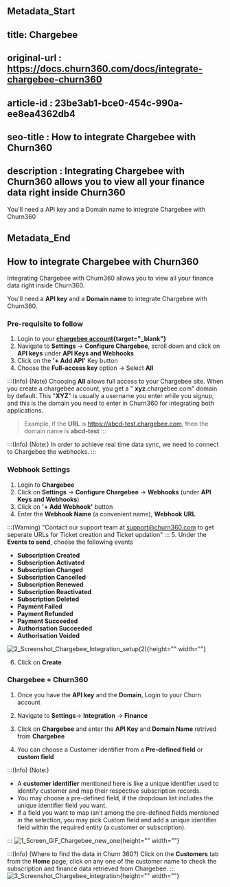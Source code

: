 ## Metadata_Start
## title: Chargebee
## original-url : https://docs.churn360.com/docs/integrate-chargebee-churn360
## article-id : 23be3ab1-bce0-454c-990a-ee8ea4362db4
## seo-title : How to integrate Chargebee with Churn360
## description : Integrating Chargebee with Churn360 allows you to view all your finance data right inside Churn360

You'll need a API key and a Domain name to integrate Chargebee with Churn360
## Metadata_End
## How to integrate Chargebee with Churn360
Integrating Chargebee with Churn360 allows you to view all your finance data right inside Churn360.

You'll need a **API key** and a **Domain name** to integrate Chargebee with Churn360.

### **Pre-requisite to follow**
1. Login to your **[chargebee account](https://app.chargebee.com/login){target="_blank"}**
1. Navigate to **Settings** → **Configure Chargebee**, scroll down and click on **API keys** under **API Keys and Webhooks**
2. Click on the **'+ Add API'** Key button
3. Choose the **Full-access key** option → Select **All** 

:::(Info) (Note)
Choosing **All** allows full access to your Chargebee site. When you create a chargebee account, you get a " **xyz**.chargebee.com" domain by default. This "**XYZ**" is usually a username  you enter while you signup, and this is the domain you need to enter in Churn360 for integrating both applications.

> Example,  if the **URL** is  https://abcd-test.chargebee.com, then the domain name is  **abcd-test**
:::

:::(Info) (Note:)
In order to achieve real time data sync, we need to connect to Chargebee the webhooks.
:::

### Webhook Settings 

1.	Login to **Chargebee**
2.	Click on **Settings** → **Configure Chargebee** → **Webhooks** (under **API Keys and Webhooks**)
3.	Click on **'+ Add Webhook'** button
4.	Enter the **Webhook Name** (a convenient name), **Webhook URL** 

:::(Warning) 
"Contact our support team at support@churn360.com to get seperate URLs for Ticket creation and Ticket updation"
:::
5.	Under the **Events to send**, choose the following events

*    **Subscription Created**
*	**Subscription Activated**
*	**Subscription Changed**
*	**Subscription Cancelled**
*	**Subscription Renewed**
*	**Subscription Reactivated**
*	**Subscription Deleted**
*	**Payment Failed**
*	**Payment Refunded**
*	**Payment Succeeded**
*	**Authorisation Succeeded**
*	**Authorisation Voided**

![2_Screenshot_Chargebee_Integration_setup\(2\)](https://cdn.document360.io/b618a27d-7a6e-4dfb-84d1-30d3ef656644/Images/Documentation/2_Screenshot_Chargebee_Integration_setup%282%29.png){height="" width=""}


6.	Click on **Create**

### Chargebee + Churn360
1.	Once you have the **API key** and the **Domain**, Login to your Churn account

2. Navigate to **Settings**→ **Integration** → **Finance**
3. Click on **Chargebee** and enter the **API Key** and **Domain Name** retrived from **Chargebee**

4. You can choose  a Customer identifier from a **Pre-defined field** or **custom field**

:::(Info) (Note:)
* A **customer identifier** mentioned here is like a unique identifier used to identify customer and map their respective subscription records.
* You may choose a pre-defined field, if the dropdown list includes the unique identifier field you want.
* If a field you want to map isn't among the pre-defined fields mentioned in the selection, you may pick Custom field and add a unique identifier field within the required entity (a customer or subscription).

:::
![1_Screen_GIF_Chargebee_new_one](https://cdn.document360.io/b618a27d-7a6e-4dfb-84d1-30d3ef656644/Images/Documentation/1_Screen_GIF_Chargebee_new_one.gif){height="" width=""}

:::(Info) (Where to find the data in Churn 360?)
Click on the **Customers** tab from the **Home** page; click on any one of the customer name to check the subscription and finance data retrieved from Chargebee.
:::
![3_Screenshot_Chargebee_integration](https://cdn.document360.io/b618a27d-7a6e-4dfb-84d1-30d3ef656644/Images/Documentation/3_Screenshot_Chargebee_integration.png){height="" width=""}

